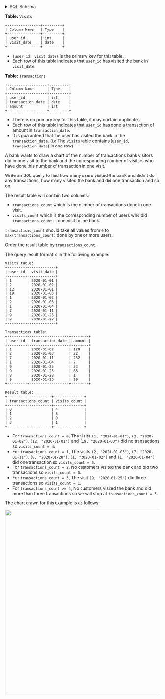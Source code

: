 <details>
<summary> SQL Schema</summary>

```sql
DROP TABLE IF EXISTS Visits;

CREATE TABLE IF NOT EXISTS
  Visits (user_id int, visit_date date);

INSERT INTO
  Visits (user_id, visit_date)
VALUES
  ('1', '2020-01-01'),
  ('2', '2020-01-02'),
  ('12', '2020-01-01'),
  ('19', '2020-01-03'),
  ('1', '2020-01-02'),
  ('2', '2020-01-03'),
  ('1', '2020-01-04'),
  ('7', '2020-01-11'),
  ('9', '2020-01-25'),
  ('8', '2020-01-28');


DROP TABLE IF EXISTS Transactions;

CREATE TABLE IF NOT EXISTS
  Transactions (user_id int, transaction_date date, amount int);

INSERT INTO
  Transactions (user_id, transaction_date, amount)
VALUES
  ('1', '2020-01-02', '120'),
  ('2', '2020-01-03', '22'),
  ('7', '2020-01-11', '232'),
  ('1', '2020-01-04', '7'),
  ('9', '2020-01-25', '33'),
  ('9', '2020-01-25', '66'),
  ('8', '2020-01-28', '1'),
  ('9', '2020-01-25', '99');
```

</details>

**Table:** `Visits`

```
+---------------+---------+
| Column Name   | Type    |
+---------------+---------+
| user_id       | int     |
| visit_date    | date    |
+---------------+---------+
```

- `(user_id, visit_date)` is the primary key for this table.
- Each row of this table indicates that `user_id` has visited the bank in `visit_date`.

**Table:** `Transactions`

```
+------------------+---------+
| Column Name      | Type    |
+------------------+---------+
| user_id          | int     |
| transaction_date | date    |
| amount           | int     |
+------------------+---------+
```

- There is no primary key for this table, it may contain duplicates.
- Each row of this table indicates that `user_id` has done a transaction of amount in `transaction_date`.
- It is guaranteed that the user has visited the bank in the `transaction_date`. (i.e The `Visits` table contains (`user_id`, `transaction_date`) in one row)

A bank wants to draw a chart of the number of transactions bank visitors did in one visit to the bank and the corresponding number of visitors who have done this number of transaction in one visit.

Write an SQL query to find how many users visited the bank and didn't do any transactions, how many visited the bank and did one transaction and so on.

The result table will contain two columns:

- `transactions_count` which is the number of transactions done in one visit.
- `visits_count` which is the corresponding number of users who did `transactions_count` in one visit to the bank.

`transactions_count` should take all values from `0` to `max(transactions_count)` done by one or more users.

Order the result table by `transactions_count`.

The query result format is in the following example:

```
Visits table:
+---------+------------+
| user_id | visit_date |
+---------+------------+
| 1       | 2020-01-01 |
| 2       | 2020-01-02 |
| 12      | 2020-01-01 |
| 19      | 2020-01-03 |
| 1       | 2020-01-02 |
| 2       | 2020-01-03 |
| 1       | 2020-01-04 |
| 7       | 2020-01-11 |
| 9       | 2020-01-25 |
| 8       | 2020-01-28 |
+---------+------------+

Transactions table:
+---------+------------------+--------+
| user_id | transaction_date | amount |
+---------+------------------+--------+
| 1       | 2020-01-02       | 120    |
| 2       | 2020-01-03       | 22     |
| 7       | 2020-01-11       | 232    |
| 1       | 2020-01-04       | 7      |
| 9       | 2020-01-25       | 33     |
| 9       | 2020-01-25       | 66     |
| 8       | 2020-01-28       | 1      |
| 9       | 2020-01-25       | 99     |
+---------+------------------+--------+

Result table:
+--------------------+--------------+
| transactions_count | visits_count |
+--------------------+--------------+
| 0                  | 4            |
| 1                  | 5            |
| 2                  | 0            |
| 3                  | 1            |
+--------------------+--------------+
```

- For `transactions_count = 0`, The visits `(1, "2020-01-01")`, `(2, "2020-01-02")`, `(12, "2020-01-01")` and `(19, "2020-01-03")` did no transactions so `visits_count = 4`.
- For `transactions_count = 1`, The visits `(2, "2020-01-03")`, `(7, "2020-01-11")`, `(8, "2020-01-28")`, `(1, "2020-01-02")` and `(1, "2020-01-04")` did one transaction so `visits_count = 5`.
- For `transactions_count = 2`, No customers visited the bank and did two transactions so `visits_count = 0`.
- For `transactions_count = 3`, The visit `(9, "2020-01-25")` did three transactions so `visits_count = 1`.
- For `transactions_count >= 4`, No customers visited the bank and did more than three transactions so we will stop at `transactions_count = 3`.

The chart drawn for this example is as follows:

<p align='center'>
  <img width='600px' src={require('@site/static/img/lc/1336-f1.png').default} />
</p>
